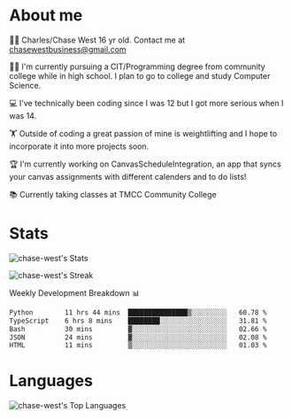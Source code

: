 # About me
🙋‍♂️ Charles/Chase West 16 yr old. Contact me at chasewestbusiness@gmail.com

👨‍🎓 I'm currently pursuing a CIT/Programming degree from community college
while in high school. I plan to go to college and study Computer Science. 

💻 I've technically been coding since I was 12 but
I got more serious when I was 14. 

🏋️ Outside of coding a great passion of mine is weightlifting
and I hope to incorporate it into more projects soon.

🏆 I'm currently working on CanvasScheduleIntegration, an app that syncs your canvas assignments with different calenders and to do lists! 

📚 Currently taking classes at TMCC Community College 

# Stats 

![chase-west's Stats](https://github-readme-stats.vercel.app/api?username=chase-west&theme=prussian&show_icons=true&hide_border=false&count_private=true)


![chase-west's Streak](https://github-readme-streak-stats.herokuapp.com/?user=chase-west&theme=prussian&hide_border=false)

Weekly Development Breakdown 📊
<!--START_SECTION:waka-->

```txt
Python        11 hrs 44 mins  ███████████████▒░░░░░░░░░   60.78 %
TypeScript    6 hrs 8 mins    ████████░░░░░░░░░░░░░░░░░   31.81 %
Bash          30 mins         ▓░░░░░░░░░░░░░░░░░░░░░░░░   02.66 %
JSON          24 mins         ▓░░░░░░░░░░░░░░░░░░░░░░░░   02.08 %
HTML          11 mins         ▒░░░░░░░░░░░░░░░░░░░░░░░░   01.03 %
```

<!--END_SECTION:waka-->


# Languages 
![chase-west's Top Languages](https://github-readme-stats.vercel.app/api/top-langs/?username=chase-west&theme=prussian&show_icons=true&hide_border=false&layout=compact)


